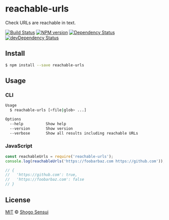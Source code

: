 # reachable-urls

Check URLs are reachable in text.

[![Build Status](https://travis-ci.org/1000ch/reachable-urls.svg?branch=master)](https://travis-ci.org/1000ch/reachable-urls)
[![NPM version](https://badge.fury.io/js/reachable-urls.svg)](http://badge.fury.io/js/reachable-urls)
[![Dependency Status](https://david-dm.org/1000ch/reachable-urls.svg)](https://david-dm.org/1000ch/reachable-urls)
[![devDependency Status](https://david-dm.org/1000ch/reachable-urls/dev-status.svg)](https://david-dm.org/1000ch/reachable-urls#type=dev)

## Install

```bash
$ npm install --save reachable-urls
```

## Usage

### CLI

```bash
Usage
  $ reachable-urls [<file|glob> ...]

Options
  --help          Show help
  --version       Show version
  --verbose       Show all results including reachable URLs
```

### JavaScript

```javascript
const reachableUrls = require('reachable-urls');
console.log(reachableUrls('https://foobarbaz.com https://github.com'));

// {
//   'https://github.com': true,
//   'https://foobarbaz.com': false
// }
```

## License

[MIT](https://1000ch.mit-license.org) © [Shogo Sensui](https://github.com/1000ch)
